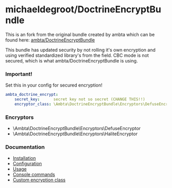 # michaeldegroot/DoctrineEncryptBundle

This is an fork from the original bundle created by ambta which can be found here:
[ambta/DoctrineEncryptBundle](https://github.com/michaeldegroot/DoctrineEncryptBundle)

This bundle has updated security by not rolling it's own encryption and using verified standardized library's from the field.
CBC mode is not secured, which is what ambta/DoctrineEncryptBundle is using.

### Important!
Set this in your config for secured encryption!
```yml
ambta_doctrine_encrypt:
    secret_key:      secret key not so secret (CHANGE THIS!!)
    encryptor_class: \Ambta\DoctrineEncryptBundle\Encryptors\DefuseEncryptor
```

### Encryptors

 - \Ambta\DoctrineEncryptBundle\Encryptors\DefuseEncryptor
 - \Ambta\DoctrineEncryptBundle\Encryptors\HaliteEncryptor

### Documentation

* [Installation](https://github.com/michaeldegroot/DoctrineEncryptBundle/blob/master/Resources/doc/installation.md)
* [Configuration](https://github.com/michaeldegroot/DoctrineEncryptBundle/blob/master/Resources/doc/configuration.md)
* [Usage](https://github.com/michaeldegroot/DoctrineEncryptBundle/blob/master/Resources/doc/usage.md)
* [Console commands](https://github.com/michaeldegroot/DoctrineEncryptBundle/blob/master/Resources/doc/commands.md)
* [Custom encryption class](https://github.com/michaeldegroot/DoctrineEncryptBundle/blob/master/Resources/doc/custom_encryptor.md)
